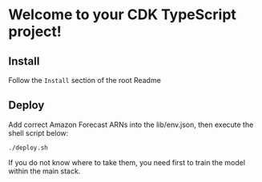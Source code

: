 # Welcome to your CDK TypeScript project!

## Install
Follow the `Install` section of the root Readme

## Deploy
Add correct Amazon Forecast ARNs into the lib/env.json, then execute the shell script below:
```shell script
./deploy.sh
```

If you do not know where to take them, you need first to train the model within the main stack. 